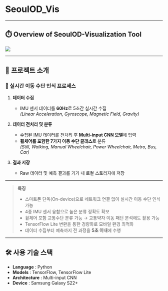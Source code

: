 # SeoulOD_Vis

---

## ⏱️ Overview of SeoulOD-Visualization Tool
<img src="https://github.com/user-attachments/assets/1cf2065f-5ab9-423b-a533-a7763b4c439b">

---

## 📑 프로젝트 소개
### 👤 실시간 이동 수단 인식 프로세스
1. **데이터 수집**  
   - IMU 센서 데이터를 **60Hz**로 5초간 실시간 수집  
     *(Linear Acceleration, Gyroscope, Magnetic Field, Gravity)*

2. **데이터 전처리 및 분류**  
   - 수집된 IMU 데이터를 전처리 후 **Multi-input CNN 모델**에 입력  
   - **휠체어를 포함한 7가지 이동 수단 클래스**로 분류  
     *(Still, Walking, Manual Wheelchair, Power Wheelchair, Metro, Bus, Car)*  

3. **결과 저장**  
   - Raw 데이터 및 예측 결과를 기기 내 로컬 스토리지에 저장

---

> **특징**  
> - 스마트폰 단독(On-device)으로 네트워크 연결 없이 실시간 이동 수단 인식 가능  
> - 4종 IMU 센서 융합으로 높은 분류 정확도 확보  
> - 휠체어 포함 교통수단 분류 가능 → 교통약자 이동 패턴 분석에도 활용 가능  
> - TensorFlow Lite 변환을 통한 경량화로 모바일 환경 최적화  
> - 데이터 수집부터 예측까지 전 과정을 **5초 이내**에 수행  

---

## 🛠 사용 기술 스택
- **Language** : Python  
- **Models** : TensorFlow, TensorFlow Lite  
- **Architecture** : Multi-input CNN  
- **Device** : Samsung Galaxy S22+  

